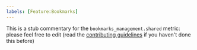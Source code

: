 ```yaml
---
labels: [Feature:Bookmarks]
---
```


This is a stub commentary for the `bookmarks_management.shared` metric: please feel free to edit (read the
[contributing guidelines](https://github.com/mozilla/glean-annotations/blob/main/CONTRIBUTING.md)
if you haven't done this before)

